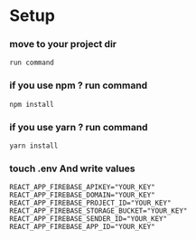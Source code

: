 # Setup
### move to your project dir

```
run command
```

### if you use npm ? run command
```
npm install
```

### if you use yarn ? run command

```
yarn install
```

### touch .env And write values
```
REACT_APP_FIREBASE_APIKEY="YOUR_KEY"
REACT_APP_FIREBASE_DOMAIN="YOUR_KEY"
REACT_APP_FIREBASE_PROJECT_ID="YOUR_KEY"
REACT_APP_FIREBASE_STORAGE_BUCKET="YOUR_KEY"
REACT_APP_FIREBASE_SENDER_ID="YOUR_KEY"
REACT_APP_FIREBASE_APP_ID="YOUR_KEY"
```
